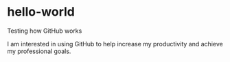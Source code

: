 # hello-world
Testing how GitHub works

I am interested in using GitHub to help increase my productivity and achieve my professional goals.

